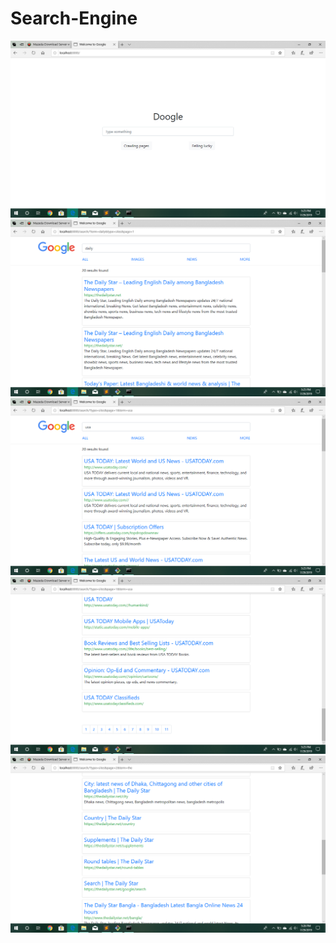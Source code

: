 # Search-Engine

<img src="images/Screenshot(1).png">
<img src="images/Screenshot(2).png">
<img src="images/Screenshot(3).png">
<img src="images/Screenshot(4).png">
<img src="images/Screenshot(5).png">
